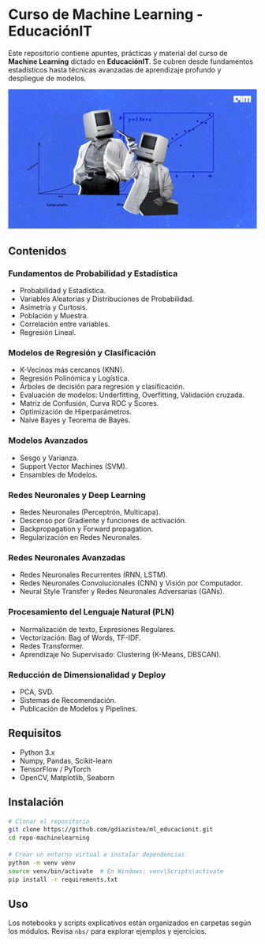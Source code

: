 # Curso de Machine Learning - EducaciónIT

Este repositorio contiene apuntes, prácticas y material del curso de **Machine Learning** dictado en **EducaciónIT**. Se cubren desde fundamentos estadísticos hasta técnicas avanzadas de aprendizaje profundo y despliegue de modelos.

![Machine Learning](ml.jpg)

## Contenidos

### Fundamentos de Probabilidad y Estadística
- Probabilidad y Estadística.
- Variables Aleatorias y Distribuciones de Probabilidad.
- Asimetría y Curtosis.
- Población y Muestra.
- Correlación entre variables.
- Regresión Lineal.

### Modelos de Regresión y Clasificación
- K-Vecinos más cercanos (KNN).
- Regresión Polinómica y Logística.
- Árboles de decisión para regresión y clasificación.
- Evaluación de modelos: Underfitting, Overfitting, Validación cruzada.
- Matriz de Confusión, Curva ROC y Scores.
- Optimización de Hiperparámetros.
- Naive Bayes y Teorema de Bayes.

### Modelos Avanzados
- Sesgo y Varianza.
- Support Vector Machines (SVM).
- Ensambles de Modelos.

### Redes Neuronales y Deep Learning
- Redes Neuronales (Perceptrón, Multicapa).
- Descenso por Gradiente y funciones de activación.
- Backpropagation y Forward propagation.
- Regularización en Redes Neuronales.

### Redes Neuronales Avanzadas
- Redes Neuronales Recurrentes (RNN, LSTM).
- Redes Neuronales Convolucionales (CNN) y Visión por Computador.
- Neural Style Transfer y Redes Neuronales Adversarias (GANs).

### Procesamiento del Lenguaje Natural (PLN)
- Normalización de texto, Expresiones Regulares.
- Vectorización: Bag of Words, TF-IDF.
- Redes Transformer.
- Aprendizaje No Supervisado: Clustering (K-Means, DBSCAN).

### Reducción de Dimensionalidad y Deploy
- PCA, SVD.
- Sistemas de Recomendación.
- Publicación de Modelos y Pipelines.

## Requisitos
- Python 3.x
- Numpy, Pandas, Scikit-learn
- TensorFlow / PyTorch
- OpenCV, Matplotlib, Seaborn

## Instalación
```bash
# Clonar el repositorio
git clone https://github.com/gdiazistea/ml_educacionit.git
cd repo-machinelearning

# Crear un entorno virtual e instalar dependencias
python -m venv venv
source venv/bin/activate  # En Windows: venv\Scripts\activate
pip install -r requirements.txt
```

## Uso
Los notebooks y scripts explicativos están organizados en carpetas según los módulos. 
Revisa `nbs/` para explorar ejemplos y ejercicios.

